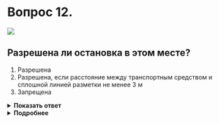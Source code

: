 # Вопрос 12.

![](https://s.drom.ru/i24227/pdd/tickets/2016/1542608822.jpg)

## Разрешена ли остановка в этом месте?

1. Разрешена
2. Разрешена, если расстояние между транспортным средством и сплошной линией разметки не менее 3 м
3. Запрещена

<details>
<summary><b>Показать ответ</b></summary>
Правильный ответ: 3
</details>
<details>
<summary><b>Подробнее</b></summary>
Остановка на пешеходных переходах и на расстоянии ближе 5 м запрещена. Это расстояние не выдержано. Останавливаться в обозначенном месте нельзя.
(Пункт 12.4 ПДД)
</details>